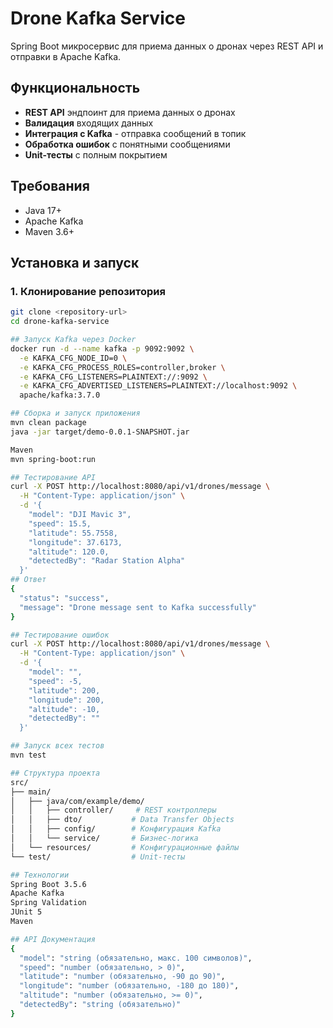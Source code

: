 # Drone Kafka Service

Spring Boot микросервис для приема данных о дронах через REST API и отправки в Apache Kafka.

## Функциональность

- **REST API** эндпоинт для приема данных о дронах
- **Валидация** входящих данных
- **Интеграция с Kafka** - отправка сообщений в топик
- **Обработка ошибок** с понятными сообщениями
- **Unit-тесты** с полным покрытием

## Требования

- Java 17+
- Apache Kafka
- Maven 3.6+

## Установка и запуск

### 1. Клонирование репозитория
```bash
git clone <repository-url>
cd drone-kafka-service

## Запуск Kafka через Docker
docker run -d --name kafka -p 9092:9092 \
  -e KAFKA_CFG_NODE_ID=0 \
  -e KAFKA_CFG_PROCESS_ROLES=controller,broker \
  -e KAFKA_CFG_LISTENERS=PLAINTEXT://:9092 \
  -e KAFKA_CFG_ADVERTISED_LISTENERS=PLAINTEXT://localhost:9092 \
  apache/kafka:3.7.0

## Сборка и запуск приложения
mvn clean package
java -jar target/demo-0.0.1-SNAPSHOT.jar

Maven
mvn spring-boot:run

## Тестирование API
curl -X POST http://localhost:8080/api/v1/drones/message \
  -H "Content-Type: application/json" \
  -d '{
    "model": "DJI Mavic 3",
    "speed": 15.5,
    "latitude": 55.7558,
    "longitude": 37.6173,
    "altitude": 120.0,
    "detectedBy": "Radar Station Alpha"
  }'
## Ответ
{
  "status": "success",
  "message": "Drone message sent to Kafka successfully"
}

## Тестирование ошибок
curl -X POST http://localhost:8080/api/v1/drones/message \
  -H "Content-Type: application/json" \
  -d '{
    "model": "",
    "speed": -5,
    "latitude": 200,
    "longitude": 200,
    "altitude": -10,
    "detectedBy": ""
  }'

## Запуск всех тестов
mvn test

## Структура проекта
src/
├── main/
│   ├── java/com/example/demo/
│   │   ├── controller/     # REST контроллеры
│   │   ├── dto/           # Data Transfer Objects
│   │   ├── config/        # Конфигурация Kafka
│   │   └── service/       # Бизнес-логика
│   └── resources/         # Конфигурационные файлы
└── test/                  # Unit-тесты

## Технологии
Spring Boot 3.5.6
Apache Kafka
Spring Validation
JUnit 5
Maven

## API Документация
{
  "model": "string (обязательно, макс. 100 символов)",
  "speed": "number (обязательно, > 0)",
  "latitude": "number (обязательно, -90 до 90)",
  "longitude": "number (обязательно, -180 до 180)", 
  "altitude": "number (обязательно, >= 0)",
  "detectedBy": "string (обязательно)"
}

